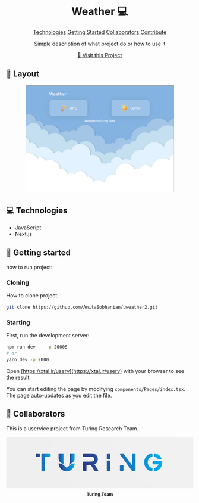 
<h1 align="center" style="font-weight: bold;">Weather 💻</h1>

<p align="center">
<a href="#tech">Technologies</a>
<a href="#started">Getting Started</a>
<a href="#colab">Collaborators</a>
<a href="#contribute">Contribute</a> 
</p>


<p align="center">Simple description of what project do or how to use it</p>


<p align="center">
<a href="https://github.com/AnitaSobhanian/uweather2.git">📱 Visit this Project</a>
</p>

<h2 id="layout">🎨 Layout</h2>

<p align="center">

<img src="https://github.com/AnitaSobhanian/uweather2/blob/master/weather.png" alt="BookShop" width="400px">
</p>

<h2 id="technologies">💻 Technologies</h2>

- JavaScript
- Next.js

<h2 id="started">🚀 Getting started</h2>

how to run project:

<h3>Cloning</h3>

How to clone project:

```bash
git clone https://github.com/AnitaSobhanian/uweather2.git
```

<h3>Starting</h3>

First, run the development server:

```bash
npm run dev -- -p 2000S
# or
yarn dev -p 2000
```
Open [https://xtal.ir/userv](https://xtal.ir/userv) with your browser to see the result.

You can start editing the page by modifying `components/Pages/index.tsx`. The page auto-updates as you edit the file.

<h2 id="colab">🤝 Collaborators</h2>

<p>This is a uservice project from Turing Research Team.</p>
<table>
<tr>

<p align="center">
<a href="https://github.com/ArminKardan">
<img src="https://github.com/AnitaSobhanian/uweather2/blob/master/turing.png" alt="Turing Team Profile Picture"/><br>
<sub>
<b>Turing Team</b>
</sub>
</a>
</p>

</tr>
</table>
